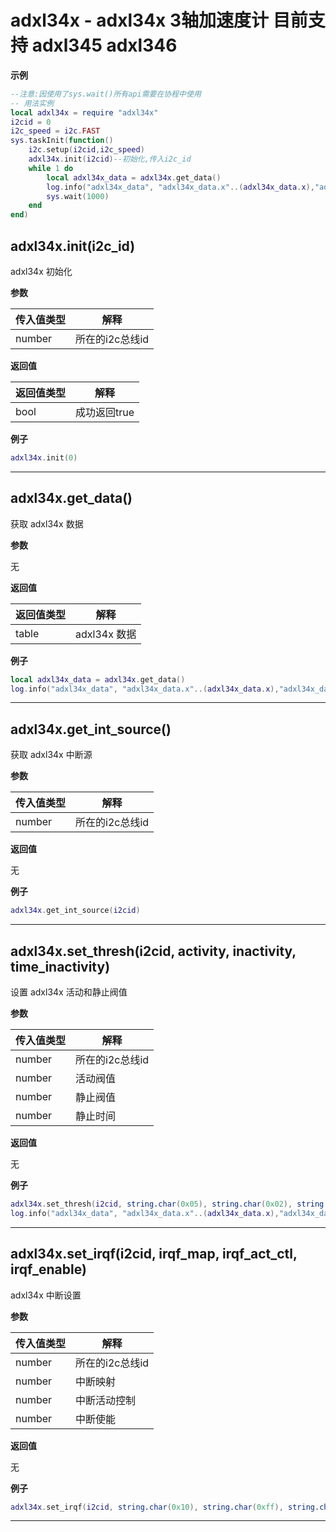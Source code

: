 # adxl34x - adxl34x 3轴加速度计 目前支持 adxl345 adxl346

**示例**

```lua
--注意:因使用了sys.wait()所有api需要在协程中使用
-- 用法实例
local adxl34x = require "adxl34x"
i2cid = 0
i2c_speed = i2c.FAST
sys.taskInit(function()
    i2c.setup(i2cid,i2c_speed)
    adxl34x.init(i2cid)--初始化,传入i2c_id
    while 1 do
        local adxl34x_data = adxl34x.get_data()
        log.info("adxl34x_data", "adxl34x_data.x"..(adxl34x_data.x),"adxl34x_data.y"..(adxl34x_data.y),"adxl34x_data.z"..(adxl34x_data.z))
        sys.wait(1000)
    end
end)

```

## adxl34x.init(i2c_id)



adxl34x 初始化

**参数**

|传入值类型|解释|
|-|-|
|number|所在的i2c总线id|

**返回值**

|返回值类型|解释|
|-|-|
|bool|成功返回true|

**例子**

```lua
adxl34x.init(0)

```

---

## adxl34x.get_data()



获取 adxl34x 数据

**参数**

无

**返回值**

|返回值类型|解释|
|-|-|
|table|adxl34x 数据|

**例子**

```lua
local adxl34x_data = adxl34x.get_data()
log.info("adxl34x_data", "adxl34x_data.x"..(adxl34x_data.x),"adxl34x_data.y"..(adxl34x_data.y),"adxl34x_data.z"..(adxl34x_data.z))

```

---

## adxl34x.get_int_source()



获取 adxl34x 中断源

**参数**

|传入值类型|解释|
|-|-|
|number|所在的i2c总线id|

**返回值**

无

**例子**

```lua
adxl34x.get_int_source(i2cid)

```

---

## adxl34x.set_thresh(i2cid, activity, inactivity, time_inactivity)



设置 adxl34x 活动和静止阀值

**参数**

|传入值类型|解释|
|-|-|
|number|所在的i2c总线id|
|number|活动阀值|
|number|静止阀值|
|number|静止时间|

**返回值**

无

**例子**

```lua
adxl34x.set_thresh(i2cid, string.char(0x05), string.char(0x02), string.char(0x05)) 
log.info("adxl34x_data", "adxl34x_data.x"..(adxl34x_data.x),"adxl34x_data.y"..(adxl34x_data.y),"adxl34x_data.z"..(adxl34x_data.z))

```

---

## adxl34x.set_irqf(i2cid, irqf_map, irqf_act_ctl, irqf_enable)



adxl34x 中断设置

**参数**

|传入值类型|解释|
|-|-|
|number|所在的i2c总线id|
|number|中断映射|
|number|中断活动控制|
|number|中断使能|

**返回值**

无

**例子**

```lua
adxl34x.set_irqf(i2cid, string.char(0x10), string.char(0xff), string.char(0x10))

```

---

